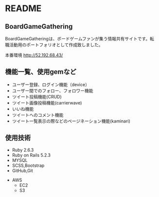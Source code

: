 # README
## BoardGameGathering
BoardGameGatheringは、ボードゲームファンが集う情報共有サイトです。転職活動用のポートフォリオとして作成致しました。

本番環境
http://52.192.68.43/

<!-- ログイン画面からテストユーザーでログインが可能です。 -->

## 機能一覧、使用gemなど
- ユーザー登録、ログイン機能（device）
- ユーザー間でのフォロー、フォロワー機能
- ツイート投稿機能(CRUD)
- ツイート画像投稿機能(carrierwave)
- いいね機能
- ツイートへのコメント機能
- ツイート一覧表示の際などのページネーション機能(kaminari)
<!-- 名前、ツイートの検索機能(and検索) -->
<!-- レスポンシブデザイン（スマホサイズに対応） -->
## 使用技術
- Ruby 2.6.3
- Ruby on Rails 5.2.3
- MYSQL
- SCSS,Bootstrap
- GitHub,Git
<!-- - Docker -->
<!-- - Rspec -->
- AWS
  - EC2
  - S3
<!-- ECS
ECR
RDS for MySQL
ALB
Route53 -->
<!-- ACM
circleci -->
<!-- ## テスト
- Rspec
  - 単体テスト（モデル）
  - 統合テスト（systemspec）
## circleci
masterブランチへプッシュすると、 circleciで自動ビルド・自動テスト・自動デプロイ、タスク定義の更新とmigrationを行います。 -->